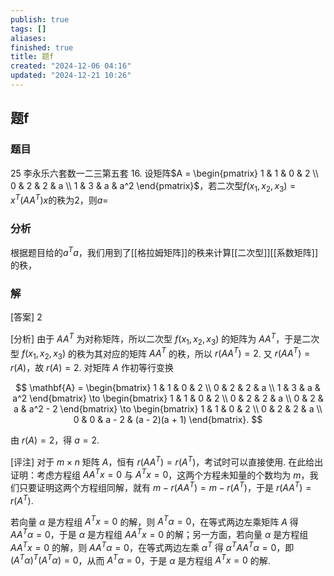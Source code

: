 ```yaml
---
publish: true
tags: []
aliases: 
finished: true
title: 题f
created: "2024-12-06 04:16"
updated: "2024-12-21 10:26"
---
```

## 题f
### 题目
25 李永乐六套数一二三第五套
16. 设矩阵$A = \begin{pmatrix} 1 & 1 & 0 & 2 \\ 0 & 2 & 2 & a \\ 1 & 3 & a & a^2 \end{pmatrix}$，若二次型$f(x_1, x_2, x_3) = x^T(AA^T)x$的秩为2，则$a =$

### 分析

根据题目给的$a^{T}a$，我们用到了[[格拉姆矩阵]]的秩来计算[[二次型]][[系数矩阵]]的秩，

### 解
[答案] 2

[分析] 由于 $AA^T$ 为对称矩阵，所以二次型 $f(x_1, x_2, x_3)$ 的矩阵为 $AA^T$，于是二次型 $f(x_1, x_2, x_3)$ 的秩为其对应的矩阵 $AA^T$ 的秩，所以 $r(AA^T) = 2$. 又 $r(AA^T) = r(A)$，故 $r(A) = 2$. 对矩阵 $A$ 作初等行变换

$$
\mathbf{A} = \begin{bmatrix} 1 & 1 & 0 & 2 \\ 0 & 2 & 2 & a \\ 1 & 3 & a & a^2 \end{bmatrix} \to \begin{bmatrix} 1 & 1 & 0 & 2 \\ 0 & 2 & 2 & a \\ 0 & 2 & a & a^2 - 2 \end{bmatrix} \to \begin{bmatrix} 1 & 1 & 0 & 2 \\ 0 & 2 & 2 & a \\ 0 & 0 & a - 2 & (a - 2)(a + 1) \end{bmatrix}.
$$

由 $r(A) = 2$，得 $a = 2$.

[评注] 对于 $m \times n$ 矩阵 $A$，恒有 $r(AA^T) = r(A^T)$，考试时可以直接使用. 在此给出证明：考虑方程组 $AA^Tx = 0$ 与 $A^Tx = 0$，这两个方程未知量的个数均为 $m$，我们只要证明这两个方程组同解，就有 $m - r(AA^T) = m - r(A^T)$，于是 $r(AA^T) = r(A^T)$.

若向量 $\alpha$ 是方程组 $A^Tx = 0$ 的解，则 $A^T\alpha = 0$，在等式两边左乘矩阵 $A$ 得 $AA^T\alpha = 0$，于是 $\alpha$ 是方程组 $AA^Tx = 0$ 的解；另一方面，若向量 $\alpha$ 是方程组 $AA^Tx = 0$ 的解，则 $AA^T\alpha = 0$，在等式两边左乘 $\alpha^T$ 得 $\alpha^TAA^T\alpha = 0$，即 $(A^T\alpha)^T(A^T\alpha) = 0$，从而 $A^T\alpha = 0$，于是 $\alpha$ 是方程组 $A^Tx = 0$ 的解.
